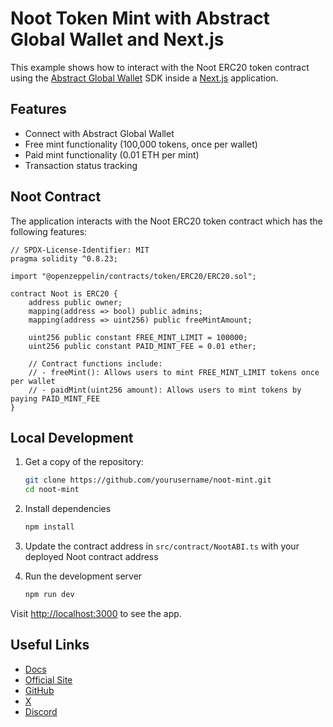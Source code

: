 # Noot Token Mint with Abstract Global Wallet and Next.js

This example shows how to interact with the Noot ERC20 token contract using the [Abstract Global Wallet](https://abs.xyz/) SDK inside a [Next.js](https://nextjs.org/) application.

## Features

- Connect with Abstract Global Wallet
- Free mint functionality (100,000 tokens, once per wallet)
- Paid mint functionality (0.01 ETH per mint)
- Transaction status tracking

## Noot Contract

The application interacts with the Noot ERC20 token contract which has the following features:

```solidity
// SPDX-License-Identifier: MIT
pragma solidity ^0.8.23;

import "@openzeppelin/contracts/token/ERC20/ERC20.sol";

contract Noot is ERC20 {
    address public owner;
    mapping(address => bool) public admins;
    mapping(address => uint256) public freeMintAmount;
    
    uint256 public constant FREE_MINT_LIMIT = 100000;
    uint256 public constant PAID_MINT_FEE = 0.01 ether;

    // Contract functions include:
    // - freeMint(): Allows users to mint FREE_MINT_LIMIT tokens once per wallet
    // - paidMint(uint256 amount): Allows users to mint tokens by paying PAID_MINT_FEE
}
```

## Local Development

1. Get a copy of the repository:

   ```bash
   git clone https://github.com/yourusername/noot-mint.git
   cd noot-mint
   ```

2. Install dependencies

   ```bash
   npm install
   ```

3. Update the contract address in `src/contract/NootABI.ts` with your deployed Noot contract address

4. Run the development server

   ```bash
   npm run dev
   ```

Visit [http://localhost:3000](http://localhost:3000) to see the app.

## Useful Links

- [Docs](https://docs.abs.xyz/)
- [Official Site](https://abs.xyz/)
- [GitHub](https://github.com/Abstract-Foundation)
- [X](https://x.com/AbstractChain)
- [Discord](https://discord.com/invite/abstractchain)
